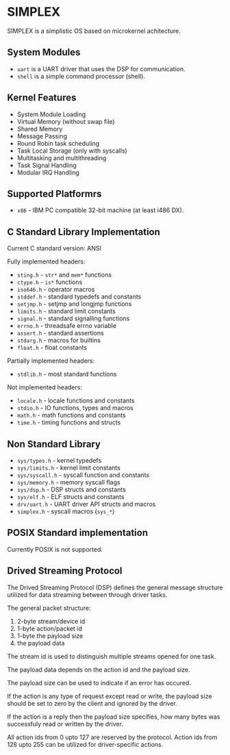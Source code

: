 SIMPLEX
=======

SIMPLEX is a simplistic OS based on microkernel achitecture.

System Modules
--------------

- `uart` is a UART driver that uses the DSP for communication.
- `shell` is a simple command processor (shell).

Kernel Features
---------------

- System Module Loading
- Virtual Memory (without swap file)
- Shared Memory
- Message Passing
- Round Robin task scheduling
- Task Local Storage (only with syscalls)
- Multitasking and multithreading
- Task Signal Handling
- Modular IRQ Handling

Supported Platformrs
--------------------

- `x86` - IBM PC compatible 32-bit machine (at least i486 DX).

C Standard Library Implementation
---------------------------------

Current C standard version: ANSI

Fully implemented headers:
- `sting.h` - `str*` and `mem*` functions
- `ctype.h` - `is*` functions
- `iso646.h` - operator macros
- `stddef.h` - standard typedefs and constants
- `setjmp.h` - setjmp and longjmp functions
- `limits.h` - standard limit constants
- `signal.h` - standard signalling functions
- `errno.h` - threadsafe errno variable
- `assert.h` - standard assertions
- `stdarg.h` - macros for builtins
- `float.h` - float constants

Partially implemented headers:
- `stdlib.h` - most standard functions

Not implemented headers:
- `locale.h` - locale functions and constants
- `stdio.h` - IO functions, types and macros
- `math.h` - math functions and constants
- `time.h` - timing functions and structs

Non Standard Library
--------------------

- `sys/types.h` - kernel typedefs
- `sys/limits.h` - kernel limit constants
- `sys/syscall.h` - syscall function and constants
- `sys/memory.h` - memory syscall flags
- `sys/dsp.h` - DSP structs and constants
- `sys/elf.h` - ELF structs and constants
- `drv/uart.h` - UART driver API structs and macros
- `simplex.h` - syscall macros (`sys_*`)

POSIX Standard implementation
-----------------------------

Currently POSIX is not supported.

Drived Streaming Protocol
-------------------------

The Drived Streaming Protocol (DSP) defines the general message structure
utilized for data streaming between through driver tasks.

The general packet structure:
1. 2-byte stream/device id
2. 1-byte action/packet id
3. 1-byte the payload size
4. the payload data

The stream id is used to distinguish multiple streams opened for one task.

The payload data depends on the action id and the payload size.

The payload size can be used to indicate if an error has occured.

If the action is any type of request except read or write,
the payload size should be set to zero by the client and ignored by the driver.

If the action is a reply then the payload size specifies,
how many bytes was successfuly read or written by the driver.

All action ids from 0 upto 127 are reserved by the protocol.
Action ids from 128 upto 255 can be utilized for driver-specific actions.

